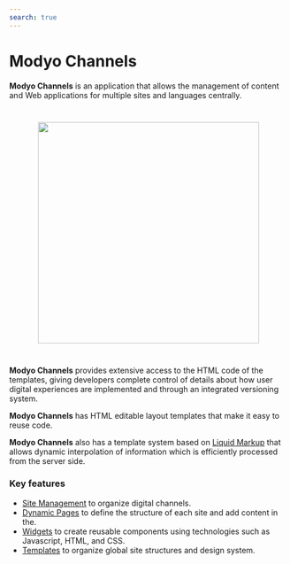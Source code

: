 ```yaml
---
search: true
---
```


# Modyo Channels

**Modyo Channels** is an application that allows the management of content and Web applications for multiple sites and languages centrally.

 <img src="/assets/img/channels/header.jpg" style="margin: 40px auto; width: 400px; display: block;"> 

**Modyo Channels** provides extensive access to the HTML code of the templates, giving developers complete control of details about how user digital experiences are implemented and through an integrated versioning system.

**Modyo Channels** has HTML editable layout templates that make it easy to reuse code.

**Modyo Channels** also has a template system based on [Liquid Markup](/es/platform/channels/liquid-markup.html) that allows dynamic interpolation of information which is efficiently processed from the server side.

### Key features

- [Site Management](/es/platform/channels/sites.html) to organize digital channels.
- [Dynamic Pages](/es/platform/channels/pages.html) to define the structure of each site and add content in the.
- [Widgets](/es/platform/channels/widgets.html) to create reusable components using technologies such as Javascript, HTML, and CSS.
- [Templates](/es/platform/channels/templates.html) to organize global site structures and design system.
